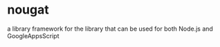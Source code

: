 # nougat
 a library framework for the library that can be used for both Node.js and GoogleAppsScript
